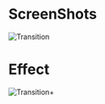 # ScreenShots



![Transition](https://user-images.githubusercontent.com/59916393/89793225-3bc0bc00-db43-11ea-865c-40c099364cf8.JPG)









# Effect 




![Transition+](https://user-images.githubusercontent.com/59916393/89793235-40857000-db43-11ea-8fb3-97823bcfc2d5.JPG)
